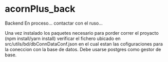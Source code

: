 # acornPlus_back
Backend
En proceso... contactar con el ruso...

Una vez instalado los paquetes necesario para porder correr el proyacto (npm install/yarn install) verificar el fichero ubicado en src/utils/bd/dbConnDataConf.json en el cual estan las cofiguraciones para la coneccion con la base de datos. Debe usarse postgres como gestor de base.

